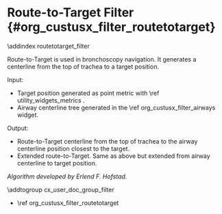 Route-to-Target Filter {#org_custusx_filter_routetotarget}
===================

\addindex routetotarget_filter

Route-to-Target is used in bronchoscopy navigation. It generates a centerline from  the top of trachea to a target position.

Input:
- Target position generated as point metric with \ref utility_widgets_metrics .
- Airway centerline tree generated in the \ref org_custusx_filter_airways widget.

Output:
- Route-to-Target centerline from the top of trachea to the airway centerline position closest to the target.
- Extended route-to-Target. Same as above but extended from airway centerline to target position.

*Algorithm developed by Erlend F. Hofstad.*


\addtogroup cx_user_doc_group_filter

* \ref org_custusx_filter_routetotarget
